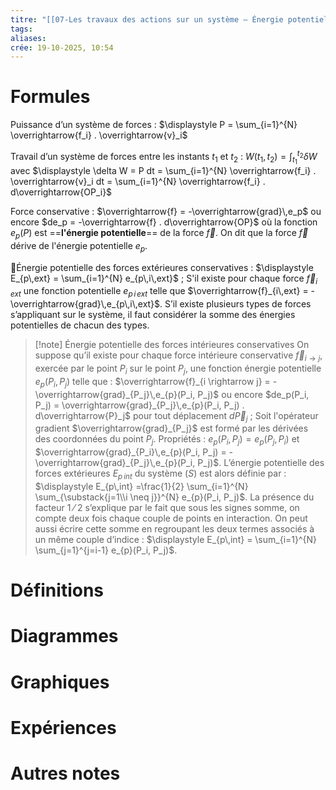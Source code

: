 ```yaml
---
titre: "[[07-Les travaux des actions sur un système – Énergie potentielle]]"
tags:
aliases:
crée: 19-10-2025, 10:54
---
```

# Formules
Puissance d’un système de forces : $\displaystyle P = \sum_{i=1}^{N} \overrightarrow{f_i} . \overrightarrow{v}_i$

Travail d’un système de forces entre les instants $t_1$ et $t_2$ : $\displaystyle W(t_1, t_2) = \int_{t_1}^{t_2} \delta W$ avec $\displaystyle \delta W = P dt = \sum_{i=1}^{N} \overrightarrow{f_i} . \overrightarrow{v}_i dt = \sum_{i=1}^{N} \overrightarrow{f_i} . d\overrightarrow{OP_i}$

Force conservative : $\overrightarrow{f} = -\overrightarrow{grad}\,e_p$ ou encore $de_p = -\overrightarrow{f} . d\overrightarrow{OP}$ où la fonction $e_p(P)$ est ==**l'énergie potentielle**== de la force $\overrightarrow{f}$. On dit que la force $\overrightarrow{f}$ dérive de l'énergie potentielle $e_p$.

Énergie potentielle des forces extérieures conservatives : $\displaystyle E_{p\,ext} = \sum_{i=1}^{N} e_{p\,i\,ext}$ ; S'il existe pour chaque force $\overrightarrow{f}_{i\,ext}$ une fonction potentielle $e_{p\,i\,ext}$ telle que $\overrightarrow{f}_{i\,ext} = -\overrightarrow{grad}\,e_{p\,i\,ext}$. S’il existe plusieurs types de forces s’appliquant sur le système, il faut considérer la somme des énergies potentielles de chacun des types.

> [!note] Énergie potentielle des forces intérieures conservatives
> On suppose qu’il existe pour chaque force intérieure conservative $\overrightarrow{f}_{i \rightarrow j}$, exercée par le point $P_i$ sur le point $P_j$, une fonction énergie potentielle $e_p(P_i, P_j)$ telle que : $\overrightarrow{f}_{i \rightarrow j} = -\overrightarrow{grad}_{P_j}\,e_{p}(P_i, P_j)$ ou encore $de_p(P_i, P_j) = \overrightarrow{grad}_{P_j}\,e_{p}(P_i, P_j) . d\overrightarrow{P}_j$ pour tout déplacement $d\overrightarrow{P}_j$ ; Soit l'opérateur gradient $\overrightarrow{grad}_{P_j}$ est formé par les dérivées des coordonnées du point $P_j$.
> Propriétés : $e_p(P_i, P_j) = e_p(P_j, P_i)$ et $\overrightarrow{grad}_{P_i}\,e_{p}(P_i, P_j) = -\overrightarrow{grad}_{P_j}\,e_{p}(P_i, P_j)$.
> L’énergie potentielle des forces extérieures $E_{p\,int}$ du système $(S)$ est alors définie par : $\displaystyle E_{p\,int} =\frac{1}{2} \sum_{i=1}^{N} \sum_{\substack{j=1\\i \neq j}}^{N} e_{p}(P_i, P_j)$.
> La présence du facteur 1 ⁄ 2 s’explique par le fait que sous les signes somme, on compte deux fois chaque couple de points en interaction. On peut aussi écrire cette somme en regroupant les deux termes associés à un même couple d’indice : $\displaystyle E_{p\,int} = \sum_{i=1}^{N} \sum_{j=1}^{j=i-1} e_{p}(P_i, P_j)$.


# Définitions

# Diagrammes

# Graphiques

# Expériences

# Autres notes
